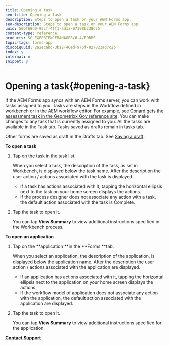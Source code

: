 ```yaml
---
title: Opening a task
seo-title: Opening a task
description: Steps to open a task on your AEM Forms app.
seo-description: Steps to open a task on your AEM Forms app.
uuid: 50bf68d0-99cf-4ff1-ad1a-071986238d75
content-type: reference
products: SG_EXPERIENCEMANAGER/6.4/FORMS
topic-tags: forms-app
discoiquuid: 2a2ecabd-3b12-46ed-975f-827821ad7c2b
index: y
internal: n
snippet: y
---
```


# Opening a task{#opening-a-task}

If the AEM Forms app syncs with an AEM Forms server, you can work with tasks assigned to you. Tasks are steps in the Workflow defined in workbench or in the AEM workflow editor. For example, see [Conard gets the assessment task in the Geometrixx Gov reference site](../../forms/using/gov-reference-site-walkthrough.md#conard-assessment-task). You can make changes to any task that is currently assigned to you. All the tasks are available in the Task tab. Tasks saved as drafts remain in tasks tab.

Other forms are saved as draft in the Drafts tab. See [Saving a draft](../../forms/using/save-as-draft.md).

**To open a task**

1. Tap on the task in the task list.

   When you select a task, the description of the task, as set in Workbench, is displayed below the task name. After the description the user action / actions associated with the task is displayed.

    * If a task has actions associated with it, tapping the horizontal ellipsis next to the task on your home screen displays the actions. 
    * If the process designer does not associate any action with a task, the default action associated with the task is Complete.

1. Tap the task to open it.

   You can tap **View Summary** to view additional instructions specified in the Workbench process.

**To open an application**

1. Tap on the **application **in the **Forms **tab.

   When you select an application, the description of the application, is displayed below the application name. After the description the user action / actions associated with the application are displayed.

    * If an application has actions associated with it, tapping the horizontal ellipsis next to the application on your home screen displays the actions. 
    * If the workflow model of application does not associate any action with the application, the default action associated with the application are displayed.

1. Tap the task to open it.

   You can tap **View Summary** to view additional instructions specified for the application.

[**Contact Support**](https://www.adobe.com/account/sign-in.supportportal.html)

<!--
<related-links>
<a href="../../forms/using/open-task.md">Opening a task</a>
<a href="../../forms/using/working-with-form.md">Working with a Form</a>
<a href="../../forms/using/add-attachments.md">Adding attachments</a>
<a href="../../forms/using/save-as-draft.md">Saving a task (Save as Draft)</a>
</related-links>
-->

